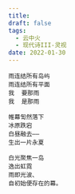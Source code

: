 ```yaml
---
title: 
draft: false
tags:
  - 云中火
  - 现代诗III-灵视
date: 2022-01-30
---
```

	雨连结所有岛屿
	雨连结所有平面
	我  要那雨
	我  是那雨
	
	帷幕訇然落下
	冰原跌宕
	白昼融去——
	生出一片永夏
	
	白光聚焦一岛
	逸出虹霓
	雨即光波、
	自初始便存在的幕。